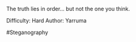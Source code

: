 The truth lies in order... but not the one you think.

Difficulty: Hard Author: Yarruma

#Steganography
